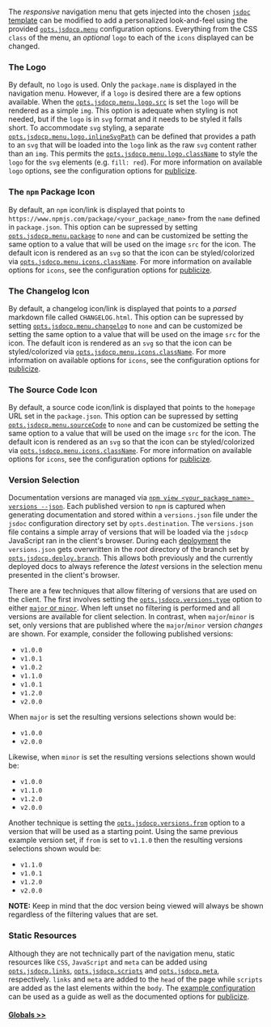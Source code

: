 The _responsive_ navigation menu that gets injected into the chosen [`jsdoc` template](https://github.com/jsdoc3/jsdoc#templates) can be modified to add a personalized look-and-feel using the provided [`opts.jsdocp.menu`](tutorial-2-conf.html) configuration options. Everything from the CSS `class` of the menu, an _optional_ `logo` to each of the `icons` displayed can be changed.

### The Logo <sub id="logo"></sub>
By default, no `logo` is used. Only the `package.name` is displayed in the navigation menu. However, if a `logo` is desired there are a few options available. When the [`opts.jsdocp.menu.logo.src`](tutorial-2-conf.html) is set the `logo` will be rendered as a simple `img`. This option is adequate when styling is not needed, but if the `logo` is in `svg` format and it needs to be styled it falls short. To accommodate `svg` styling, a separate [`opts.jsdocp.menu.logo.inlineSvgPath`](tutorial-2-conf.html) can be defined that provides a path to an `svg` that will be loaded into the `logo` link as the raw `svg` content rather than an `img`. This permits the [`opts.jsdocp.menu.logo.className`](tutorial-2-conf.html) to style the `logo` for the `svg` elements (e.g. `fill: red`). For more information on available `logo` options, see the configuration options for [publicize](global.html#publicize).

### The `npm` Package Icon <sub id="npm"></sub>
By default, an `npm` icon/link is displayed that points to `https://www.npmjs.com/package/<your_package_name>` from the `name` defined in `package.json`. This option can be supressed by setting [`opts.jsdocp.menu.package`](tutorial-2-conf.html) to `none` and can be customized be setting the same option to a value that will be used on the image `src` for the icon. The default icon is rendered as an `svg` so that the icon can be styled/colorized via [`opts.jsdocp.menu.icons.className`](tutorial-2-conf.html). For more information on available options for `icons`, see the configuration options for [publicize](global.html#publicize).

### The Changelog Icon <sub id="changelog"></sub>
By default, a changelog icon/link is displayed that points to a _parsed_ markdown file called `CHANGELOG.html`. This option can be supressed by setting [`opts.jsdocp.menu.changelog`](tutorial-2-conf.html) to `none` and can be customized be setting the same option to a value that will be used on the image `src` for the icon. The default icon is rendered as an `svg` so that the icon can be styled/colorized via [`opts.jsdocp.menu.icons.className`](tutorial-2-conf.html). For more information on available options for `icons`, see the configuration options for [publicize](global.html#publicize).

### The Source Code Icon <sub id="source"></sub>
By default, a source code icon/link is displayed that points to the `homepage` URL set in the `package.json`. This option can be supressed by setting [`opts.jsdocp.menu.sourceCode`](tutorial-2-conf.html) to `none` and can be customized be setting the same option to a value that will be used on the image `src` for the icon. The default icon is rendered as an `svg` so that the icon can be styled/colorized via [`opts.jsdocp.menu.icons.className`](tutorial-2-conf.html). For more information on available options for `icons`, see the configuration options for [publicize](global.html#publicize).

### Version Selection <sub id="versions"></sub>
Documentation versions are managed via [`npm view <your_package_name> versions --json`](https://docs.npmjs.com/cli/view). Each published version to `npm` is captured when generating documentation and stored within a `versions.json` file under the `jsdoc` configuration directory set by `opts.destination`. The `versions.json` file contains a simple array of versions that will be loaded via the `jsdocp` JavaScript ran in the client's browser. During each [deployment](tutorial-1-start.html#deploy) the `versions.json` gets overwritten in the _root_ directory of the branch set by [`opts.jsdocp.deploy.branch`](tutorial-2-conf.html). This allows both previously and the currently deployed docs to always reference the _latest_ versions in the selection menu presented in the client's browser.

There are a few techniques that allow filtering of versions that are used on the client. The first involves setting the [`opts.jsdocp.versions.type`](tutorial-2-conf.html) option to either [`major` or `minor`](https://semver.org). When left unset no filtering is performed and all versions are available for client selection. In contrast, when `major`/`minor` is set, only versions that are published where the `major`/`minor` version _changes_ are shown. For example, consider the following published versions:
- `v1.0.0`
- `v1.0.1`
- `v1.0.2`
- `v1.1.0`
- `v1.0.1`
- `v1.2.0`
- `v2.0.0`

When `major` is set the resulting versions selections shown would be:
- `v1.0.0`
- `v2.0.0`

Likewise, when `minor` is set the resulting versions selections shown would be:
- `v1.0.0`
- `v1.1.0`
- `v1.2.0`
- `v2.0.0`

Another technique is setting the [`opts.jsdocp.versions.from`](tutorial-2-conf.html) option to a version that will be used as a starting point. Using the same previous example version set, if `from` is set to `v1.1.0` then the resulting versions selections shown would be:
- `v1.1.0`
- `v1.0.1`
- `v1.2.0`
- `v2.0.0`

__NOTE:__ Keep in mind that the doc version being viewed will always be shown regardless of the filtering values that are set.

### Static Resources <sub id="resources"></sub>
Although they are not technically part of the navigation menu, static resources like `CSS`, `JavaScript` and `meta` can be added using [`opts.jsdocp.links`](tutorial-2-conf.html), [`opts.jsdocp.scripts`](tutorial-2-conf.html) and [`opts.jsdocp.meta`](tutorial-2-conf.html), respectively. `links` and `meta` are added to the `head` of the page while `scripts` are added as the last elements within the `body`. The [example configuration](tutorial-2-conf.html#jsdocp-example) can be used as a guide as well as the documented options for [publicize](global.html#publicize).

#### [Globals >>](global.html)